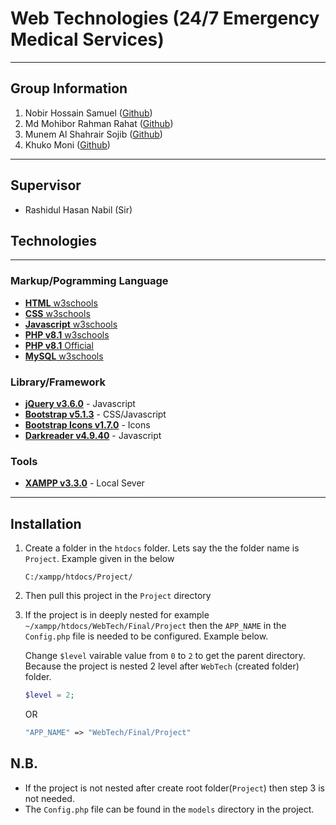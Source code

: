 # Web Technologies (24/7 Emergency Medical Services)
---

## Group Information
1. Nobir Hossain Samuel ([Github](https://github.com/nobir))
2. Md Mohibor Rahman Rahat ([Github](https://github.com/mohibor))
3. Munem Al Shahrair Sojib ([Github](https://github.com/SHAHRAIRSOJIB))
4. Khuko Moni ([Github](https://github.com/khukomoni))
---

## Supervisor
- Rashidul Hasan Nabil (Sir)


## Technologies
---
### **Markup/Pogramming Language**
- [**HTML** w3schools](https://www.w3schools.com/html/)
- [**CSS** w3schools](https://www.w3schools.com/css/)
- [**Javascript** w3schools](https://www.w3schools.com/js/)
- [**PHP v8.1** w3schools](https://www.w3schools.com/php/)
- [**PHP v8.1** Official](https://www.php.net/manual/en/)
- [**MySQL** w3schools](https://www.w3schools.com/sql/)
### **Library/Framework**
- [**jQuery v3.6.0**](https://jquery.com/) - Javascript
- [**Bootstrap v5.1.3**](https://getbootstrap.com/) - CSS/Javascript
- [**Bootstrap Icons v1.7.0**](https://icons.getbootstrap.com/) - Icons
- [**Darkreader v4.9.40**](https://darkreader.org/) - Javascript

### **Tools**
- [**XAMPP v3.3.0**](https://www.apachefriends.org/index.html) - Local Sever
---

## Installation
1. Create a folder in the `htdocs` folder. Lets say the the folder name is `Project`. Example given in the below
   ```
   C:/xampp/htdocs/Project/
   ```
2. Then pull this project in the `Project` directory
3. If the project is in deeply nested for example `~/xampp/htdocs/WebTech/Final/Project` then  the `APP_NAME` in the `Config.php` file is needed to be configured. Example below.

   Change `$level` vairable value from `0` to `2` to get the parent directory. Because the project is nested 2 level after `WebTech` (created folder) folder.

   ```php
   $level = 2;
   ```
   OR
   ```php
   "APP_NAME" => "WebTech/Final/Project"
   ```

## N.B.
- If the project is not nested after create root folder(`Project`) then step 3 is not needed.
- The `Config.php` file can be found in the `models` directory in the project.